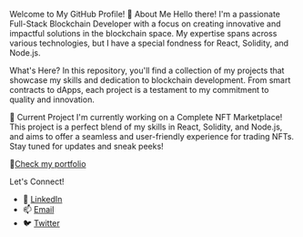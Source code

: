 Welcome to My GitHub Profile! 👋
About Me
Hello there! I'm a passionate Full-Stack Blockchain Developer with a focus on creating innovative and impactful solutions in the blockchain space. My expertise spans across various technologies, but I have a special fondness for React, Solidity, and Node.js.

What's Here?
In this repository, you'll find a collection of my projects that showcase my skills and dedication to blockchain development. From smart contracts to dApps, each project is a testament to my commitment to quality and innovation.

🚀 Current Project
I'm currently working on a Complete NFT Marketplace! This project is a perfect blend of my skills in React, Solidity, and Node.js, and aims to offer a seamless and user-friendly experience for trading NFTs. Stay tuned for updates and sneak peeks!

🌟[Check my portfolio](https://luiscodes.net)

Let's Connect!
- 🔗 [LinkedIn](https://www.linkedin.com/in/luiscaceresd)
- 📫 [Email](mailto:luisdeveloper97@gmail.com)
- 🐦 [Twitter](https://twitter.com/luisitotrades)
